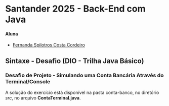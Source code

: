 # Santander 2025 - Back-End com Java

#### Aluna
- [Fernanda Spilotros Costa Cordeiro](https://github.com/oriedrocnanda)

## Sintaxe - Desafio (DIO - Trilha Java Básico)
### Desafio de Projeto - Simulando uma Conta Bancária Através do Terminal/Console

A solução do exercício está disponível na pasta conta-banco, no diretório *src*, no arquivo **ContaTerminal.java**.

